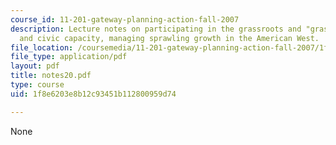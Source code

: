 ```yaml
---
course_id: 11-201-gateway-planning-action-fall-2007
description: Lecture notes on participating in the grassroots and "grasstops", planning
  and civic capacity, managing sprawling growth in the American West.
file_location: /coursemedia/11-201-gateway-planning-action-fall-2007/1f8e6203e8b12c93451b112800959d74_notes20.pdf
file_type: application/pdf
layout: pdf
title: notes20.pdf
type: course
uid: 1f8e6203e8b12c93451b112800959d74

---
```

None